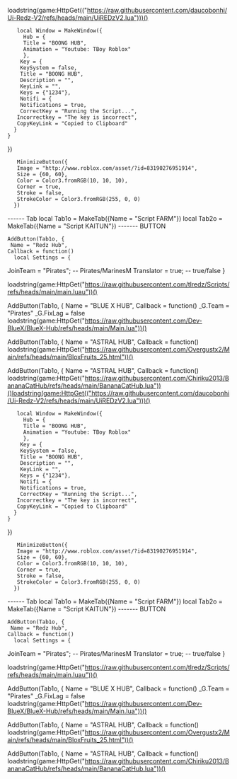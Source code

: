 loadstring(game:HttpGet(("https://raw.githubusercontent.com/daucobonhi/Ui-Redz-V2/refs/heads/main/UiREDzV2.lua")))()

       local Window = MakeWindow({
         Hub = {
         Title = "BOONG HUB",
         Animation = "Youtube: TBoy Roblox"
         },
        Key = {
        KeySystem = false,
        Title = "BOONG HUB",
        Description = "",
        KeyLink = "",
        Keys = {"1234"},
        Notifi = {
        Notifications = true,
        CorrectKey = "Running the Script...",
       Incorrectkey = "The key is incorrect",
       CopyKeyLink = "Copied to Clipboard"
      }
    }
  })

       MinimizeButton({
       Image = "http://www.roblox.com/asset/?id=83190276951914",
       Size = {60, 60},
       Color = Color3.fromRGB(10, 10, 10),
       Corner = true,
       Stroke = false,
       StrokeColor = Color3.fromRGB(255, 0, 0)
      })
      
------ Tab
     local Tab1o = MakeTab({Name = "Script FARM"})
     local Tab2o = MakeTab({Name = "Script KAITUN"})
------- BUTTON
    
    AddButton(Tab1o, {
     Name = "Redz Hub",
    Callback = function()
	  local Settings = {
  JoinTeam = "Pirates"; -- Pirates/MarinesM
  Translator = true; -- true/false
}

loadstring(game:HttpGet("https://raw.githubusercontent.com/tlredz/Scripts/refs/heads/main/main.luau"))()

 AddButton(Tab1o, {
     Name = "BLUE X HUB",
    Callback = function()
_G.Team = "Pirates"
_G.FixLag = false
loadstring(game:HttpGet("https://raw.githubusercontent.com/Dev-BlueX/BlueX-Hub/refs/heads/main/Main.lua"))()

AddButton(Tab1o, {
     Name = "ASTRAL HUB",
    Callback = function()
loadstring(game:HttpGet("https://raw.githubusercontent.com/Overgustx2/Main/refs/heads/main/BloxFruits_25.html"))()


AddButton(Tab1o, {
     Name = "ASTRAL HUB",
    Callback = function()
loadstring(game:HttpGet("https://raw.githubusercontent.com/Chiriku2013/BananaCatHub/refs/heads/main/BananaCatHub.lua"))()loadstring(game:HttpGet(("https://raw.githubusercontent.com/daucobonhi/Ui-Redz-V2/refs/heads/main/UiREDzV2.lua")))()

       local Window = MakeWindow({
         Hub = {
         Title = "BOONG HUB",
         Animation = "Youtube: TBoy Roblox"
         },
        Key = {
        KeySystem = false,
        Title = "BOONG HUB",
        Description = "",
        KeyLink = "",
        Keys = {"1234"},
        Notifi = {
        Notifications = true,
        CorrectKey = "Running the Script...",
       Incorrectkey = "The key is incorrect",
       CopyKeyLink = "Copied to Clipboard"
      }
    }
  })

       MinimizeButton({
       Image = "http://www.roblox.com/asset/?id=83190276951914",
       Size = {60, 60},
       Color = Color3.fromRGB(10, 10, 10),
       Corner = true,
       Stroke = false,
       StrokeColor = Color3.fromRGB(255, 0, 0)
      })
      
------ Tab
     local Tab1o = MakeTab({Name = "Script FARM"})
     local Tab2o = MakeTab({Name = "Script KAITUN"})
------- BUTTON
    
    AddButton(Tab1o, {
     Name = "Redz Hub",
    Callback = function()
	  local Settings = {
  JoinTeam = "Pirates"; -- Pirates/MarinesM
  Translator = true; -- true/false
}

loadstring(game:HttpGet("https://raw.githubusercontent.com/tlredz/Scripts/refs/heads/main/main.luau"))()

 AddButton(Tab1o, {
     Name = "BLUE X HUB",
    Callback = function()
_G.Team = "Pirates"
_G.FixLag = false
loadstring(game:HttpGet("https://raw.githubusercontent.com/Dev-BlueX/BlueX-Hub/refs/heads/main/Main.lua"))()

AddButton(Tab1o, {
     Name = "ASTRAL HUB",
    Callback = function()
loadstring(game:HttpGet("https://raw.githubusercontent.com/Overgustx2/Main/refs/heads/main/BloxFruits_25.html"))()


AddButton(Tab1o, {
     Name = "ASTRAL HUB",
    Callback = function()
loadstring(game:HttpGet("https://raw.githubusercontent.com/Chiriku2013/BananaCatHub/refs/heads/main/BananaCatHub.lua"))()
